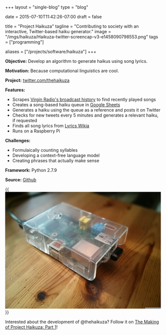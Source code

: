 +++
layout =    "single-blog"
type =      "blog"

date =      2015-07-10T11:42:26-07:00
draft =     false

title = "Project Haikuza"
tagline = "Contributing to society with an interactive, Twitter-based haiku generator."
image =     "/imgs/haikuza/Haikuza-twitter-screencap-v3-e1458090798553.png"
tags =      ["programming"]

aliases =   ["/projects/software/haikuza"]
+++

__Objective:__ Develop an algorithm to generate haikus using song lyrics.</p>

__Motivation:__ Because computational linguistics are cool.</p>

__Project:__ [twitter.com/thehaikuza](https://twitter.com/thehaikuza)

__Features:__

+ Scrapes [Virgin Radio's broadcast history](http://www.vancouver.virginradio.ca/broadcasthistory.aspx) to find recently played songs
+ Creates a song-based haiku queue in [Google Sheets](https://docs.google.com/spreadsheets/d/1HazfuywY_MrmQ49fxSpHOMA8QXBUYVhEDx1e4qhjbqU/edit?usp=sharing)
+ Generates a haiku using the queue as a reference and posts it on Twitter
+ Checks for new tweets every 5 minutes and generates a relevant haiku, if requested
+ Finds all song lyrics from [Lyrics Wikia](http://lyrics.wikia.com/Lyrics_Wiki)
+ Runs on a Raspberry Pi

__Challenges:__

+ Formulaically counting syllables
+ Developing a context-free language model
+ Creating phrases that actually make sense

__Framework:__ Python 2.7.9

__Source:__ [Github](https://github.com/justinmklam/project-haikuza)

{{<img caption="Raspberry Pi 1 Model B running @thehaikuza, 24/7!"
src="/imgs/haikuza/IMG_20150803_180047-1024x768.jpg">}}

Interested about the development of @thehaikuza? Follow it on [The Making of Project Haikuza: Part 1](/posts/2015/making-haikuza-i)!
